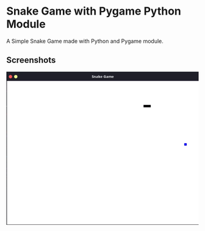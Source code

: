 # Snake Game with Pygame Python Module

A Simple Snake Game made with Python and Pygame module.



## Screenshots

![Screenshot](https://github.com/Cyber-Zypher/Python-Snake-Game/blob/main/Screenshot%20from%202023-12-03%2021-29-02.png?raw=true)
